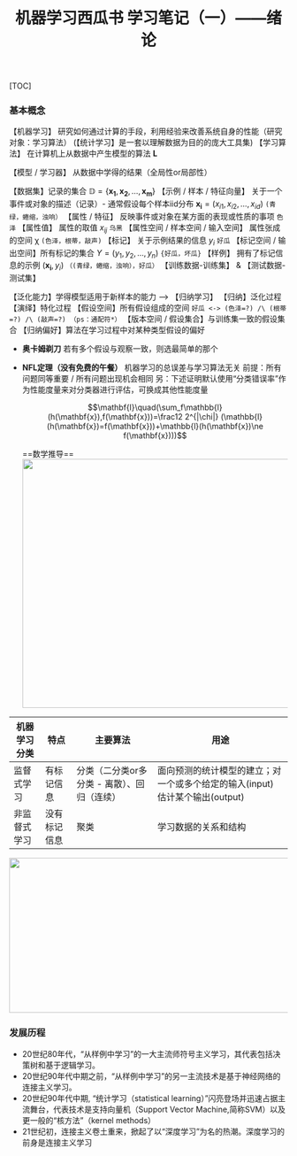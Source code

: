 ﻿---
layout: post
categories: posts
title: "机器学习西瓜书 学习笔记（一）——绪论"
image: /images/2020-01-21/bagel.png
tags: [ML]
date-string: AUGUST 11, 2020
---



[TOC]

### 基本概念

【机器学习】   研究如何通过计算的手段，利用经验来改善系统自身的性能（研究对象：学习算法）
(【统计学习】是一套以理解数据为目的的庞大工具集)
【学习算法】  在计算机上从数据中产生模型的算法 $\mathbf{L}$ 

【模型 / 学习器】 从数据中学得的结果（全局性or局部性）

【数据集】记录的集合  $\mathbb{D} =\{\mathbf{x_1},\mathbf{x_2}, …, \mathbf{x_m}\}$
【示例 / 样本 / 特征向量】 关于一个事件或对象的描述（记录）- 通常假设每个样本iid分布 $\mathbf{x_i} = (x_{i1}, x_{i2}, …, x_{id})$ `(青绿，蜷缩，浊响）`
【属性 / 特征】 反映事件或对象在某方面的表现或性质的事项  `色泽`
【属性值】 属性的取值 $x_{ij}$ `乌黑`
【属性空间 / 样本空间 / 输入空间】 属性张成的空间 $\mathbb{\chi}$ `(色泽，根蒂，敲声)`
【标记】  关于示例结果的信息 $y_i$ `好瓜`
【标记空间 / 输出空间】所有标记的集合 $\Upsilon= ({ y_1, y_2, …, y_n})$ `{好瓜，坏瓜}`
【样例】 拥有了标记信息的示例 $(\mathbf{x_i} , y_i )$ `（(青绿，蜷缩，浊响），好瓜）`
【训练数据-训练集】   &   【测试数据-测试集】 

【泛化能力】学得模型适用于新样本的能力 —> 【归纳学习】 
【归纳】泛化过程 【演绎】特化过程
【假设空间】所有假设组成的空间 `好瓜 <-> (色泽=?) /\ (根蒂=?) /\ (敲声=?) （ps：通配符*）`
【版本空间 / 假设集合】与训练集一致的假设集合
【归纳偏好】算法在学习过程中对某种类型假设的偏好

* **奥卡姆剃刀** 若有多个假设与观察一致，则选最简单的那个

* **NFL定理（没有免费的午餐）** 机器学习的总误差与学习算法无关 
  前提：所有问题同等重要 / 所有问题出现机会相同
  另：下述证明默认使用“分类错误率”作为性能度量来对分类器进行评估，可换成其他性能度量

  $$\mathbf{l}\quad(\sum_f\mathbb{l}(h(\mathbf{x}),f(\mathbf{x}))=\frac12 2^{|\chi|} (\mathbb{l}(h(\mathbf{x})=f(\mathbf{x}))+\mathbb{l}(h(\mathbf{x})\ne f(\mathbf{x})))$$

  

   ==数学推导== 
  <img src="https://img-blog.csdnimg.cn/20190820102141428.jpg" width=600 height=450 />

| 机器学习分类 | 特点         | 主要算法                                    | 用途                                                         |
| ------------ | ------------ | ------------------------------------------- | ------------------------------------------------------------ |
| 监督式学习   | 有标记信息   | 分类（二分类or多分类 - 离散）、回归（连续） | 面向预测的统计模型的建立；对一个或多个给定的输入(input) 估计某个输出(output) |
| 非监督式学习 | 没有标记信息 | 聚类                                        | 学习数据的关系和结构                                         |

<img src="https://img-blog.csdnimg.cn/20190820174045917.png" width=600 height=280 />



### 发展历程

* 20世纪80年代，“从样例中学习”的一大主流师符号主义学习，其代表包括决策树和基于逻辑学习。
* 20世纪90年代中期之前，“从样例中学习”的另一主流技术是基于神经网络的连接主义学习。
* 20世纪90年代中期, “统计学习（statistical learning）”闪亮登场并迅速占据主流舞台，代表技术是支持向量机（Support Vector Machine,简称SVM）以及更一般的“核方法”（kernel methods）
* 21世纪初，连接主义卷土重来，掀起了以“深度学习”为名的热潮。深度学习的前身是连接主义学习


